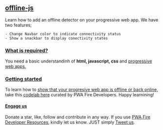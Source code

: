 ## [offline-js]()

Learn how to add an offline detector on your progressive web app. We have two features;

    - Change Navbar color to indicate connectivity status
    - Show a snackbar to display conectivity states
    
### [What is required?]()

You need a basic understandinh of **html, javascript, css** and [progressive web apps.](https://pwafire.org/developer/)

### [Getting started]()

To learn how to [show that your progresive web app is offline or back online,](https://pwafire.org/developer/codelabs/pwa-offline-js) take this [codelab here](https://pwafire.org/developer/codelabs/pwa-offline-js) curated by PWA Fire Developers. Happy learnining!

#### [Engage us](https://twitter.com/pwafire)
Donate a star, like, follow and contribute in any way. If you use [PWA Fire Developer Resources](https://pwafire.org/developer), kindly let us know. JUST simply [Tweet us](https://twitter.com/pwafire).
